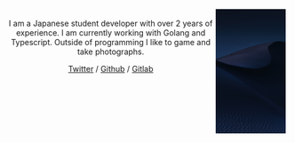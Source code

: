 <div align="center">
<img src="daniel-olah-TYpX940GS_U-unsplash.jpg" width="25%" align="right" />
<br>
I am a Japanese student developer with over 2 years of experience.
I am currently working with Golang and Typescript.
Outside of programming I like to game and take photographs.

[Twitter](https://twitter.com/_pastc)
/
[Github](https://github.com/pastc)
/
[Gitlab](https://gitlab.com/paste)

</div>
